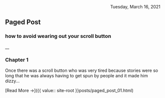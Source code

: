 <div style="text-align: right">Tuesday, March 16, 2021</div>

## Paged Post

### how to avoid wearing out your scroll button

__

### Chapter 1

Once there was a scroll button who was very tired because stories were so long that he
was always having to get spun by people and it made him dizzy...

[Read More ->]({{ value:: site-root }}posts/paged_post_01.html)

<br />
